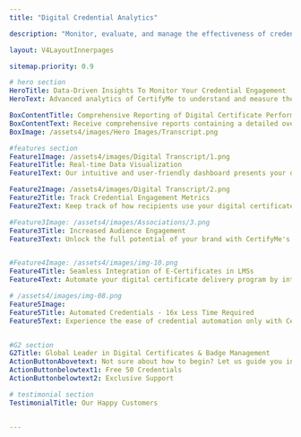 ```yaml
---
title: "Digital Credential Analytics"

description: "Monitor, evaluate, and manage the effectiveness of credentialing by our badge analytics"

layout: V4LayoutInnerpages

sitemap.priority: 0.9

# hero section
HeroTitle: Data-Driven Insights To Monitor Your Credential Engagement
HeroText: Advanced analytics of CertifyMe to understand and measure the level of recipient engagement with the awarded digital credentials.

BoxContentTitle: Comprehensive Reporting of Digital Certificate Performance
BoxContentText: Receive comprehensive reports containing a detailed overview of your credentialing activities. Our reporting feature enables you to track key metrics, such as the number of credentials issued, earned, and downloaded.
BoxImage: /assets4/images/Hero Images/Transcript.png

#features section
Feature1Image: /assets4/images/Digital Transcript/1.png
Feature1Title: Real-time Data Visualization
Feature1Text: Our intuitive and user-friendly dashboard presents your digital credentials data in real-time, allowing you to monitor the performance and progress of the credentialing programs effortlessly. Updated credentialing knowledge also enables you to take necessary steps for a higher level of credential engagement.

Feature2Image: /assets4/images/Digital Transcript/2.png
Feature2Title: Track Credential Engagement Metrics
Feature2Text: Keep track of how recipients use your digital certificates and engage with them. Measure the success of your credentialing programs by tracking organizational, program and individual level metrics such as credential views, shares, sustainability, and click-through rates. Gain valuable insights into recipient engagement to improve impact and relevance of your credentials.

#Feature3Image: /assets4/images/Associations/3.png
Feature3Title: Increased Audience Engagement
Feature3Text: Unlock the full potential of your brand with CertifyMe's white labeling feature. Stand out from the competition, fully immerse your stakeholders in your brand, enhance engagement, and promote a sense of ownership. Deliver a consistent and branded experience to keep the audience engaged.


#Feature4Image: /assets4/images/img-10.png
Feature4Title: Seamless Integration of E-Certificates in LMSs
Feature4Text: Automate your digital certificate delivery program by integrating us into your existing learning management systems following a no-code integration process. Effortlessly manage your recipient data without the worry of data theft.

# /assets4/images/img-08.png
Feature5Image:
Feature5Title: Automated Credentials - 16x Less Time Required
Feature5Text: Experience the ease of credential automation only with CertifyMe. Quick delivery and tracking of as many credentials as you issue. Don’t be in the dark anymore about the future of credentials offered by you - track them down whenever you want, wherever you want.<br> Integrate us into your learning management system (LMSs) for a simplified yet effective credential management solution.


#G2 section
G2Title: Global Leader in Digital Certificates & Badge Management
ActionButtonAbovetext: Not sure about how to begin? Let us guide you in the right direction!
ActionButtonbelowtext1: Free 50 Credentials
ActionButtonbelowtext2: Exclusive Support

# testimonial section
TestimonialTitle: Our Happy Customers 


---
```

